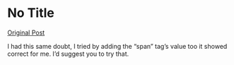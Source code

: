 # No Title

[Original Post](https://discourse.onlinedegree.iitm.ac.in/t/161083/52)

<p>I had this same doubt, I tried by adding the “span” tag’s value too it showed correct for me. I’d suggest you to try that.</p>